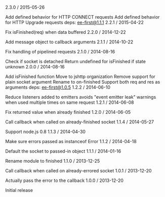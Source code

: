2.3.0 / 2015-05-26

Add defined behavior for HTTP CONNECT requests
Add defined behavior for HTTP Upgrade requests
deps: ee-first@1.1.1
2.2.1 / 2015-04-22

Fix isFinished(req) when data buffered
2.2.0 / 2014-12-22

Add message object to callback arguments
2.1.1 / 2014-10-22

Fix handling of pipelined requests
2.1.0 / 2014-08-16

Check if socket is detached
Return undefined for isFinished if state unknown
2.0.0 / 2014-08-16

Add isFinished function
Move to jshttp organization
Remove support for plain socket argument
Rename to on-finished
Support both req and res as arguments
deps: ee-first@1.0.5
1.2.2 / 2014-06-10

Reduce listeners added to emitters
avoids "event emitter leak" warnings when used multiple times on same request
1.2.1 / 2014-06-08

Fix returned value when already finished
1.2.0 / 2014-06-05

Call callback when called on already-finished socket
1.1.4 / 2014-05-27

Support node.js 0.8
1.1.3 / 2014-04-30

Make sure errors passed as instanceof Error
1.1.2 / 2014-04-18

Default the socket to passed-in object
1.1.1 / 2014-01-16

Rename module to finished
1.1.0 / 2013-12-25

Call callback when called on already-errored socket
1.0.1 / 2013-12-20

Actually pass the error to the callback
1.0.0 / 2013-12-20

Initial release
